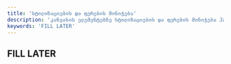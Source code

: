 ```yaml
---
title: 'სტილიზაციების და ფერების მინიჭება'
description: 'კანვასის ელემენტებზე სტილიზაციების და ფერების მინიჭება JavaScript-ში'
keywords: 'FILL LATER'
---
```


## FILL LATER
